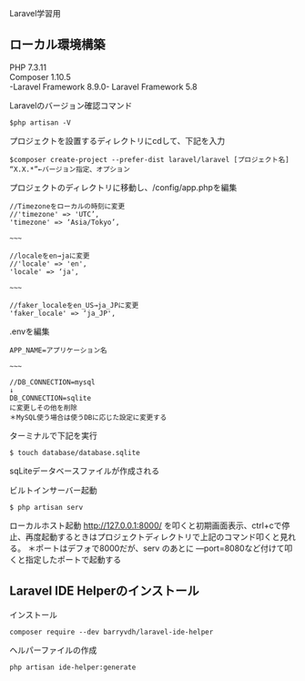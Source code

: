 Laravel学習用


## ローカル環境構築
PHP 7.3.11  
Composer 1.10.5  
-Laravel Framework 8.9.0-
Laravel Framework 5.8

Laravelのバージョン確認コマンド
```
$php artisan -V
```

プロジェクトを設置するディレクトリにcdして、下記を入力  
```
$composer create-project --prefer-dist laravel/laravel [プロジェクト名] “X.X.*”←バージョン指定、オプション
```

プロジェクトのディレクトリに移動し、/config/app.phpを編集
```
//Timezoneをローカルの時刻に変更
//'timezone' => 'UTC’,
'timezone' => ‘Asia/Tokyo’,

~~~

//localeをen→jaに変更
//'locale' => 'en',
'locale' => ‘ja',

~~~

//faker_localeをen_US→ja_JPに変更
'faker_locale' => ‘ja_JP',
```

.envを編集
```
APP_NAME=アプリケーション名

~~~

//DB_CONNECTION=mysql
↓
DB_CONNECTION=sqlite
に変更しその他を削除
＊MySQL使う場合は使うDBに応じた設定に変更する
```

ターミナルで下記を実行
```
$ touch database/database.sqlite
```
sqLiteデータベースファイルが作成される

ビルトインサーバー起動
```
$ php artisan serv
```
ローカルホスト起動
http://127.0.0.1:8000/
を叩くと初期画面表示、ctrl+cで停止、再度起動するときはプロジェクトディレクトリで上記のコマンド叩くと見れる。
＊ポートはデフォで8000だが、serv のあとに —port=8080など付けて叩くと指定したポートで起動する

## Laravel IDE Helperのインストール
インストール
```
composer require --dev barryvdh/laravel-ide-helper
```

ヘルパーファイルの作成
```
php artisan ide-helper:generate
```
